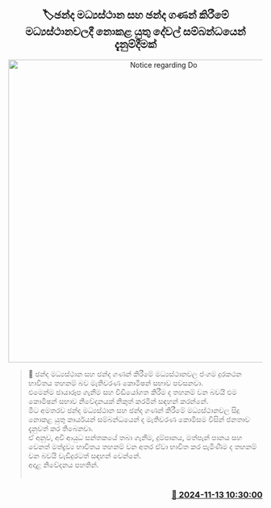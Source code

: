 <p align='center'><b><h2 align='center' title='Notice regarding Do's and Don'ts at Polling Stations and Counting Stations'>🏷ඡන්ද මධ්‍යස්ථාන සහ ඡන්ද ගණන් කිරීමේ මධ්‍යස්ථානවලදී නොකළ යුතු දේවල් සම්බන්ධයෙන් දැනුම්දීමක් </h2></b></p>
<p align='center'><img src='https://helakuru.sgp1.cdn.digitaloceanspaces.com/esana/images/lib/election-commission-398934.jpg' width='600' alt='Notice regarding Do's and Don'ts at Polling Stations and Counting Stations'></p>

>📝 ඡන්ද මධ්‍යස්ථාන සහ ඡන්ද ගණන් කිරීමේ මධ්‍යස්ථානවල ජංගම දුරකථන භාවිතය තහනම් බව මැතිවරණ කොමිෂන් සභාව පවසනවා.<br>එමෙන්ම ඡායාරූප ගැනීම සහ වීඩියෝගත කිරීම ද තහනම් වන බවයි එම කොමිෂන් සභාව නිවේදනයක් නිකුත් කරමින් සඳහන් කරන්නේ.<br>මීට අමතරව ඡන්ද මධ්‍යස්ථාන සහ ඡන්ද ගණන් කිරීමේ මධ්‍යස්ථානවල සිදු නොකළ යුතු කාර්යයන් සම්බන්ධයෙන් ද මැතිවරණ කොමිසම විසින් ජනතාව දැනුවත් කර තිබෙනවා.<br>ඒ අනුව, අවි ආයුධ සන්තකයේ තබා ගැනීම, දුම්පානය, මත්පැන් පානය සහ වෙනත් මත්ද්‍රව්‍ය භාවිතය තහනම් වන අතර ඒවා භාවිත කර පැමිණීම ද තහනම් වන බවයි වැඩිදුරටත් සඳහන් වෙන්නේ.<br>අදාළ නිවේදනය පහතින්. <br> <br>

<h3 align='right'><a href='https://www.helakuru.lk/esana/p/104992/'>📅 2024-11-13 10:30:00</a></h3>
